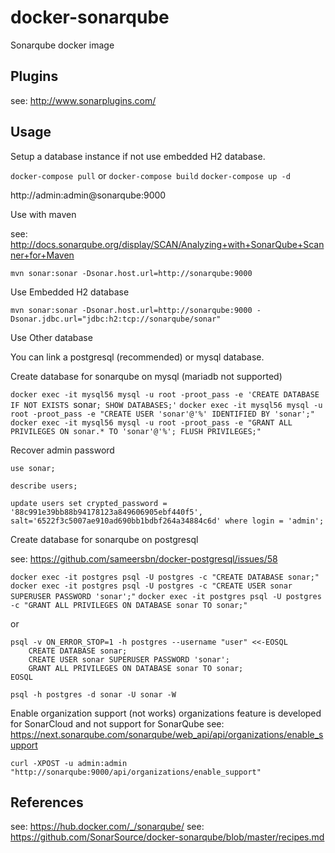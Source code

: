 # docker-sonarqube

Sonarqube docker image

## Plugins

see: http://www.sonarplugins.com/

## Usage

Setup a database instance if not use embedded H2 database. 

   `docker-compose pull` or `docker-compose build`
   `docker-compose up -d`

  http://admin:admin@sonarqube:9000


Use with maven

  see: http://docs.sonarqube.org/display/SCAN/Analyzing+with+SonarQube+Scanner+for+Maven
  
    mvn sonar:sonar -Dsonar.host.url=http://sonarqube:9000


Use Embedded H2 database

    mvn sonar:sonar -Dsonar.host.url=http://sonarqube:9000 -Dsonar.jdbc.url="jdbc:h2:tcp://sonarqube/sonar"


Use Other database

You can link a postgresql (recommended) or mysql database.


Create database for sonarqube on mysql (mariadb not supported)

`docker exec -it mysql56 mysql -u root -proot_pass -e 'CREATE DATABASE IF NOT EXISTS `sonar`; SHOW DATABASES;'`
`docker exec -it mysql56 mysql -u root -proot_pass -e "CREATE USER 'sonar'@'%' IDENTIFIED BY 'sonar';"`
`docker exec -it mysql56 mysql -u root -proot_pass -e "GRANT ALL PRIVILEGES ON sonar.* TO 'sonar'@'%'; FLUSH PRIVILEGES;"`


Recover admin password

```mysql
use sonar;

describe users;

update users set crypted_password = '88c991e39bb88b94178123a849606905ebf440f5', salt='6522f3c5007ae910ad690bb1bdbf264a34884c6d' where login = 'admin';
```


Create database for sonarqube on postgresql

see: https://github.com/sameersbn/docker-postgresql/issues/58

`docker exec -it postgres psql -U postgres -c "CREATE DATABASE sonar;"`
`docker exec -it postgres psql -U postgres -c "CREATE USER sonar SUPERUSER PASSWORD 'sonar';"`
`docker exec -it postgres psql -U postgres -c "GRANT ALL PRIVILEGES ON DATABASE sonar TO sonar;"`

or

```
psql -v ON_ERROR_STOP=1 -h postgres --username "user" <<-EOSQL
    CREATE DATABASE sonar;
    CREATE USER sonar SUPERUSER PASSWORD 'sonar';
    GRANT ALL PRIVILEGES ON DATABASE sonar TO sonar;
EOSQL
```

`psql -h postgres -d sonar -U sonar -W`


Enable organization support (not works)
organizations feature is developed for SonarCloud and not support for SonarQube
see: https://next.sonarqube.com/sonarqube/web_api/api/organizations/enable_support

    curl -XPOST -u admin:admin "http://sonarqube:9000/api/organizations/enable_support"


## References

see: https://hub.docker.com/_/sonarqube/
see: https://github.com/SonarSource/docker-sonarqube/blob/master/recipes.md
